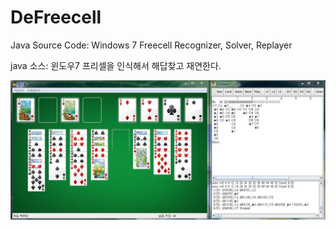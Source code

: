 # DeFreecell
Java Source Code: Windows 7 Freecell Recognizer, Solver, Replayer

java 소스:  윈도우7 프리셀을 인식해서 해답찾고 재연한다.

![Screenshot](https://github.com/sekchoi/DeFreecell/blob/master/Screen_Replay.jpg)
